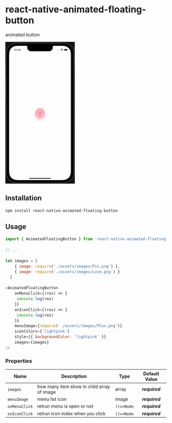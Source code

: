 # react-native-animated-floating-button

animated button

![animated button example](https://github.com/developertrt/React-native-animate-floating-button/blob/main/images/demo.gif)
<!-- <img src="https://github.com/developertrt/React-native-animate-floating-button/blob/main/images/demo.mp4" style="border:5px;" width="200" hight="200" title="react-native-animated-floating-button"> -->

## Installation

```sh
npm install react-native-animated-floating-button
```

## Usage


```js
import { AnimatedFloatingButton } from 'react-native-animated-floating-button'

// ...

let images = [
    { image: require('./assets/images/Pin.png') },
    { image: require('./assets/images/Love.png') }
  ]

<AnimatedFloatingButton
    onMenuClick={(res) => {
     console.log(res)
    }}
    onIconClick={(res) => {
     console.log(res)
    }}
    menuImage={require('./assets/images/Plus.png')}
    iconColors={'lightpink'}
    style={{ backgroundColor: 'lightpink' }}
    images={images}
/>
```

### Properties
| Name                 | Description                                                                                                                                                                                                                                                                                          | Type                                                   |                   Default Value                   |
|----------------------|------------------------------------------------------------------------------------------------------------------------------------------------------------------------------------------------------------------------------------------------------------------------------------------------------|--------------------------------------------------------|:-------------------------------------------------:|
| `images`                | how many item show in child array of image                                                                                                                                                                                                                                                                              | array                                                 |                  _**required**_                   |   
| `menuImage`                | menu list icon                                                                                                                                                                                                                                                                               | image                                                 |                  _**required**_                   |
| `onMenuClick`                | retrun menu is open or not                                                                                                                                                                                                                                                                                | `()=>Node`                                                |                  _**required**_                   |
| `onIconClick`                | retrun icon index when you click                                                                                                                                                                                                                                                                                 | `()=>Node`                                                |                  _**required**_                   |
